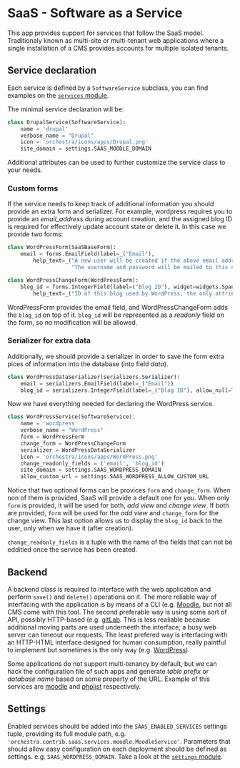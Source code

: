 # SaaS - Software as a Service


This app provides support for services that follow the SaaS model. Traditionaly known as multi-site or multi-tenant web applications where a single installation of a CMS provides accounts for multiple isolated tenants.


## Service declaration

Each service is defined by a `SoftwareService` subclass, you can find examples on the [`services` module](services).

The minimal service declaration will be:

```python
class DrupalService(SoftwareService):
    name = 'drupal'
    verbose_name = "Drupal"
    icon = 'orchestra/icons/apps/Drupal.png'
    site_domain = settings.SAAS_MOODLE_DOMAIN
```

Additional attributes can be used to further customize the service class to your needs.

### Custom forms
If the service needs to keep track of additional information you should provide an extra form and serializer. For example, wordpress requires you to provide an *email_address* during account creation, and the assigned blog ID is required for effectively update account state or delete it. In this case we provide two forms:

```python
class WordPressForm(SaaSBaseForm):
    email = forms.EmailField(label=_("Email"),
        help_text=_("A new user will be created if the above email address is not in the database.<br>"
                    "The username and password will be mailed to this email address."))

class WordPressChangeForm(WordPressForm):
    blog_id = forms.IntegerField(label=("Blog ID"), widget=widgets.SpanWidget, required=False,
        help_text=_("ID of this blog used by WordPress, the only attribute that doesn't change."))
```

WordPressForm provides the email field, and WordPressChangeForm adds the `blog_id` on top of it. `blog_id` will be represented as a *readonly* field on the form, so no modification will be allowed.

### Serializer for extra data

Additionally, we should provide a serializer in order to save the form extra pices of information into the database (into field *data*).

```python
class WordPressDataSerializer(serializers.Serializer):
    email = serializers.EmailField(label=_("Email"))
    blog_id = serializers.IntegerField(label=_("Blog ID"), allow_null=True, required=False)
```

Now we have everything needed for declaring the WordPress service.

```python
class WordPressService(SoftwareService):
    name = 'wordpress'
    verbose_name = "WordPress"
    form = WordPressForm
    change_form = WordPressChangeForm
    serializer = WordPressDataSerializer
    icon = 'orchestra/icons/apps/WordPress.png'
    change_readonly_fields = ('email', 'blog_id')
    site_domain = settings.SAAS_WORDPRESS_DOMAIN
    allow_custom_url = settings.SAAS_WORDPRESS_ALLOW_CUSTOM_URL
```

Notice that two optional forms can be provices `form` and `change_form`. When non of them is provided, SaaS will provide a default one for you. When only `form` is provided, it will be used for both, *add view* and *change view*. If both are provided, `form` will be used for the *add view* and `change_form` for the change view. This last option allows us to display the `blog_id` back to the user, only when we have it (after creation).

`change_readonly_fields` is a tuple with the name of the fields that can not be edditied once the service has been created.


## Backend


A backend class is required to interface with the web application and perform `save()` and `delete()` operations on it. The more reliable way of interfacing with the application is by means of a CLI (e.g. [Moodle](backends/moodle.py), but not all CMS come with this tool. The second preferable way is using some sort of API, possibly HTTP-based (e.g. [gitLab](backends/gitlab.py). This is less realiable because additional moving parts are used underneeth the interface; a busy web server can timeout our requests. The least prefered way is interfacing with an HTTP-HTML interface designed for human consumption, really paintful to implement but sometimes is the only way (e.g. [WordPress](backends/wordpressmu.py)).

Some applications do not support multi-tenancy by default, but we can hack the configuration file of such apps and generate *table prefix* or *database name* based on some property of the URL. Example of this services are [moodle](backends/moodle.py) and [phplist](backends/phplist.py) respectively.


## Settings

Enabled services should be added into the `SAAS_ENABLED_SERVICES` settings tuple, providing its full module path, e.g. `'orchestra.contrib.saas.services.moodle.MoodleService'`. Parameters that should allow easy configuration on each deployment should be defined as settings. e.g. `SAAS_WORDPRESS_DOMAIN`. Take a look at the [`settings` module](settings.py).
